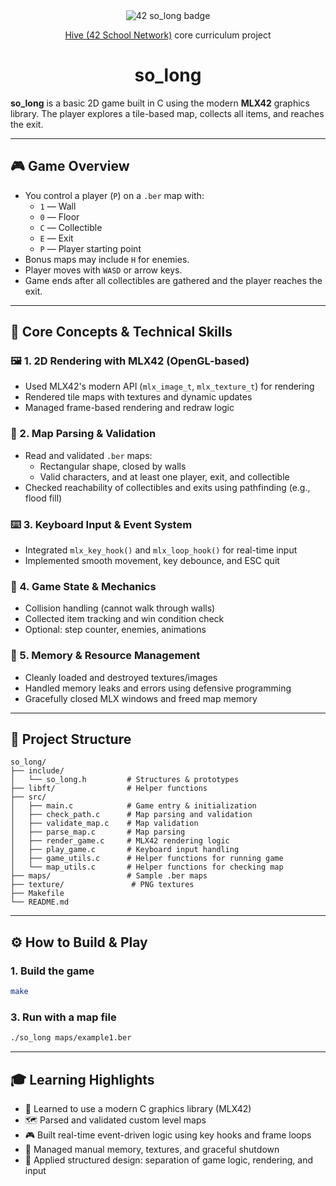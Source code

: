 <div align="center">
  <picture>
    <img src="https://raw.githubusercontent.com/ayogun/42-project-badges/main/badges/solongm.png" alt="42 so_long badge">
  </picture>

  <p><a href="https://www.hive.fi/en/curriculum">Hive (42 School Network)</a> core curriculum project</p>
  <h1>so_long</h1>
</div>

**so_long** is a basic 2D game built in C using the modern **MLX42** graphics library.
The player explores a tile-based map, collects all items, and reaches the exit.

---

## 🎮 Game Overview

- You control a player (`P`) on a `.ber` map with:
  - `1` — Wall
  - `0` — Floor
  - `C` — Collectible
  - `E` — Exit
  - `P` — Player starting point
- Bonus maps may include `H` for enemies.
- Player moves with `WASD` or arrow keys.
- Game ends after all collectibles are gathered and the player reaches the exit.

---

## 🚀 Core Concepts & Technical Skills

### 🖼️ 1. **2D Rendering with MLX42 (OpenGL-based)**
- Used MLX42's modern API (`mlx_image_t`, `mlx_texture_t`) for rendering
- Rendered tile maps with textures and dynamic updates
- Managed frame-based rendering and redraw logic

### 🧭 2. **Map Parsing & Validation**
- Read and validated `.ber` maps:
  - Rectangular shape, closed by walls
  - Valid characters, and at least one player, exit, and collectible
- Checked reachability of collectibles and exits using pathfinding (e.g., flood fill)

### ⌨️ 3. **Keyboard Input & Event System**
- Integrated `mlx_key_hook()` and `mlx_loop_hook()` for real-time input
- Implemented smooth movement, key debounce, and ESC quit

### 🎯 4. **Game State & Mechanics**
- Collision handling (cannot walk through walls)
- Collected item tracking and win condition check
- Optional: step counter, enemies, animations

### 🧼 5. **Memory & Resource Management**
- Cleanly loaded and destroyed textures/images
- Handled memory leaks and errors using defensive programming
- Gracefully closed MLX windows and freed map memory

---

## 📁 Project Structure

```
so_long/
├── include/
│   └── so_long.h         # Structures & prototypes
├── libft/                # Helper functions
├── src/
│   ├── main.c            # Game entry & initialization
│   ├── check_path.c      # Map parsing and validation
│   ├── validate_map.c    # Map validation
│   ├── parse_map.c       # Map parsing
│   ├── render_game.c     # MLX42 rendering logic
│   ├── play_game.c       # Keyboard input handling
│   ├── game_utils.c      # Helper functions for running game
│   └── map_utils.c       # Helper functions for checking map
├── maps/                 # Sample .ber maps
├── texture/               # PNG textures
├── Makefile
└── README.md
```

---

## ⚙️ How to Build & Play

### 1. Build the game
```bash
make
```

### 3. Run with a map file
```bash
./so_long maps/example1.ber
```

---

## 🎓 Learning Highlights

- 🧠 Learned to use a modern C graphics library (MLX42)
- 🗺️ Parsed and validated custom level maps
- 🎮 Built real-time event-driven logic using key hooks and frame loops
- 💾 Managed manual memory, textures, and graceful shutdown
- 🔁 Applied structured design: separation of game logic, rendering, and input

